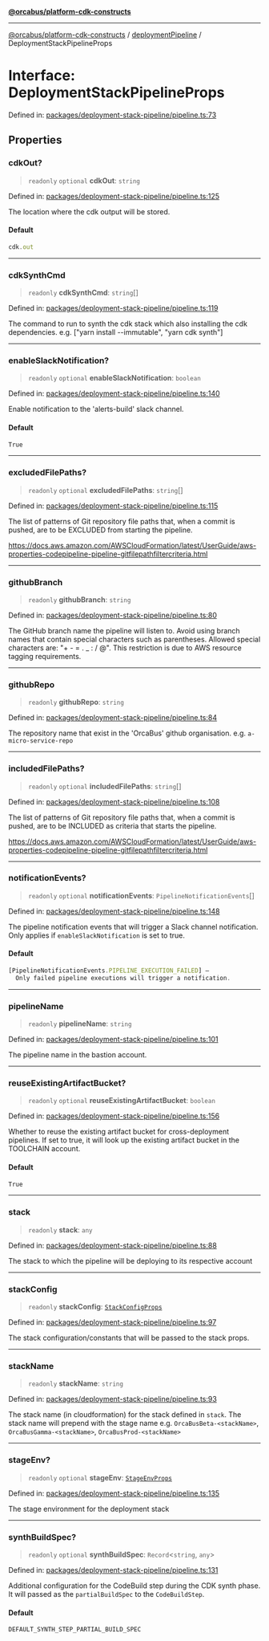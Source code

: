 [**@orcabus/platform-cdk-constructs**](../../../../README.md)

***

[@orcabus/platform-cdk-constructs](../../../../README.md) / [deploymentPipeline](../README.md) / DeploymentStackPipelineProps

# Interface: DeploymentStackPipelineProps

Defined in: [packages/deployment-stack-pipeline/pipeline.ts:73](https://github.com/OrcaBus/platform-cdk-constructs/blob/main/packages/deployment-stack-pipeline/pipeline.ts#L73)

## Properties

### cdkOut?

> `readonly` `optional` **cdkOut**: `string`

Defined in: [packages/deployment-stack-pipeline/pipeline.ts:125](https://github.com/OrcaBus/platform-cdk-constructs/blob/main/packages/deployment-stack-pipeline/pipeline.ts#L125)

The location where the cdk output will be stored.

#### Default

```ts
cdk.out
```

***

### cdkSynthCmd

> `readonly` **cdkSynthCmd**: `string`[]

Defined in: [packages/deployment-stack-pipeline/pipeline.ts:119](https://github.com/OrcaBus/platform-cdk-constructs/blob/main/packages/deployment-stack-pipeline/pipeline.ts#L119)

The command to run to synth the cdk stack which also installing the cdk dependencies. e.g. ["yarn install --immutable", "yarn cdk synth"]

***

### enableSlackNotification?

> `readonly` `optional` **enableSlackNotification**: `boolean`

Defined in: [packages/deployment-stack-pipeline/pipeline.ts:140](https://github.com/OrcaBus/platform-cdk-constructs/blob/main/packages/deployment-stack-pipeline/pipeline.ts#L140)

Enable notification to the 'alerts-build' slack channel.

#### Default

```ts
True
```

***

### excludedFilePaths?

> `readonly` `optional` **excludedFilePaths**: `string`[]

Defined in: [packages/deployment-stack-pipeline/pipeline.ts:115](https://github.com/OrcaBus/platform-cdk-constructs/blob/main/packages/deployment-stack-pipeline/pipeline.ts#L115)

The list of patterns of Git repository file paths that, when a commit is pushed, are to be EXCLUDED from starting the pipeline.

https://docs.aws.amazon.com/AWSCloudFormation/latest/UserGuide/aws-properties-codepipeline-pipeline-gitfilepathfiltercriteria.html

***

### githubBranch

> `readonly` **githubBranch**: `string`

Defined in: [packages/deployment-stack-pipeline/pipeline.ts:80](https://github.com/OrcaBus/platform-cdk-constructs/blob/main/packages/deployment-stack-pipeline/pipeline.ts#L80)

The GitHub branch name the pipeline will listen to.
Avoid using branch names that contain special characters such as parentheses.
Allowed special characters are: "+ - = . _ : / @".
This restriction is due to AWS resource tagging requirements.

***

### githubRepo

> `readonly` **githubRepo**: `string`

Defined in: [packages/deployment-stack-pipeline/pipeline.ts:84](https://github.com/OrcaBus/platform-cdk-constructs/blob/main/packages/deployment-stack-pipeline/pipeline.ts#L84)

The repository name that exist in the 'OrcaBus' github organisation. e.g. `a-micro-service-repo`

***

### includedFilePaths?

> `readonly` `optional` **includedFilePaths**: `string`[]

Defined in: [packages/deployment-stack-pipeline/pipeline.ts:108](https://github.com/OrcaBus/platform-cdk-constructs/blob/main/packages/deployment-stack-pipeline/pipeline.ts#L108)

The list of patterns of Git repository file paths that, when a commit is pushed, are to be INCLUDED as criteria that starts the pipeline.

https://docs.aws.amazon.com/AWSCloudFormation/latest/UserGuide/aws-properties-codepipeline-pipeline-gitfilepathfiltercriteria.html

***

### notificationEvents?

> `readonly` `optional` **notificationEvents**: `PipelineNotificationEvents`[]

Defined in: [packages/deployment-stack-pipeline/pipeline.ts:148](https://github.com/OrcaBus/platform-cdk-constructs/blob/main/packages/deployment-stack-pipeline/pipeline.ts#L148)

The pipeline notification events that will trigger a Slack channel notification.
Only applies if `enableSlackNotification` is set to true.

#### Default

```ts
[PipelineNotificationEvents.PIPELINE_EXECUTION_FAILED] –
  Only failed pipeline executions will trigger a notification.
```

***

### pipelineName

> `readonly` **pipelineName**: `string`

Defined in: [packages/deployment-stack-pipeline/pipeline.ts:101](https://github.com/OrcaBus/platform-cdk-constructs/blob/main/packages/deployment-stack-pipeline/pipeline.ts#L101)

The pipeline name in the bastion account.

***

### reuseExistingArtifactBucket?

> `readonly` `optional` **reuseExistingArtifactBucket**: `boolean`

Defined in: [packages/deployment-stack-pipeline/pipeline.ts:156](https://github.com/OrcaBus/platform-cdk-constructs/blob/main/packages/deployment-stack-pipeline/pipeline.ts#L156)

Whether to reuse the existing artifact bucket for cross-deployment pipelines.
If set to true, it will look up the existing artifact bucket in the TOOLCHAIN account.

#### Default

```ts
True
```

***

### stack

> `readonly` **stack**: `any`

Defined in: [packages/deployment-stack-pipeline/pipeline.ts:88](https://github.com/OrcaBus/platform-cdk-constructs/blob/main/packages/deployment-stack-pipeline/pipeline.ts#L88)

The stack to which the pipeline will be deploying to its respective account

***

### stackConfig

> `readonly` **stackConfig**: [`StackConfigProps`](StackConfigProps.md)

Defined in: [packages/deployment-stack-pipeline/pipeline.ts:97](https://github.com/OrcaBus/platform-cdk-constructs/blob/main/packages/deployment-stack-pipeline/pipeline.ts#L97)

The stack configuration/constants that will be passed to the stack props.

***

### stackName

> `readonly` **stackName**: `string`

Defined in: [packages/deployment-stack-pipeline/pipeline.ts:93](https://github.com/OrcaBus/platform-cdk-constructs/blob/main/packages/deployment-stack-pipeline/pipeline.ts#L93)

The stack name (in cloudformation) for the stack defined in `stack`. The stack name will prepend with the stage
name e.g. `OrcaBusBeta-<stackName>`, `OrcaBusGamma-<stackName>`, `OrcaBusProd-<stackName>`

***

### stageEnv?

> `readonly` `optional` **stageEnv**: [`StageEnvProps`](StageEnvProps.md)

Defined in: [packages/deployment-stack-pipeline/pipeline.ts:135](https://github.com/OrcaBus/platform-cdk-constructs/blob/main/packages/deployment-stack-pipeline/pipeline.ts#L135)

The stage environment for the deployment stack

***

### synthBuildSpec?

> `readonly` `optional` **synthBuildSpec**: `Record`\<`string`, `any`\>

Defined in: [packages/deployment-stack-pipeline/pipeline.ts:131](https://github.com/OrcaBus/platform-cdk-constructs/blob/main/packages/deployment-stack-pipeline/pipeline.ts#L131)

Additional configuration for the CodeBuild step during the CDK synth phase. It will passed as the `partialBuildSpec` to the `CodeBuildStep`.

#### Default

```ts
DEFAULT_SYNTH_STEP_PARTIAL_BUILD_SPEC
```
